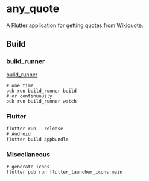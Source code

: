 # any_quote

A Flutter application for getting quotes from [Wikiquote](https://www.wikiquote.org/). 

## Build

### build_runner

[build_runner](https://pub.dev/packages/build_runner)

```shell
# one time
pub run build_runner build
# or continuously
pub run build_runner watch
```

### Flutter

```shell
flutter run --release
# Android
flutter build appbundle
```

### Miscellaneous

```shell
# generate icons
flutter pub run flutter_launcher_icons:main
```

